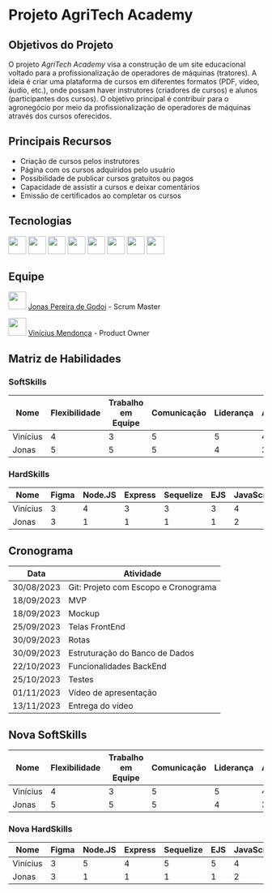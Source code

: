 # Projeto AgriTech Academy

## Objetivos do Projeto

O projeto *AgriTech Academy* visa a construção de um site educacional voltado para a profissionalização de operadores de máquinas (tratores). A ideia é criar uma plataforma de cursos em diferentes formatos (PDF, vídeo, áudio, etc.), onde possam haver instrutores (criadores de cursos) e alunos (participantes dos cursos). O objetivo principal é contribuir para o agronegócio por meio da profissionalização de operadores de máquinas através dos cursos oferecidos.

## Principais Recursos

- Criação de cursos pelos instrutores
- Página com os cursos adquiridos pelo usuário
- Possibilidade de publicar cursos gratuitos ou pagos
- Capacidade de assistir a cursos e deixar comentários
- Emissão de certificados ao completar os cursos


## Tecnologias
<div>
  <img src="https://img.freepik.com/icones-gratis/html5_318-903450.jpg?w=2000" height="35px">
  <img src="https://upload.wikimedia.org/wikipedia/commons/thumb/6/62/CSS3_logo.svg/2048px-CSS3_logo.svg.png" height="35px">
 
  <img src="https://upload.wikimedia.org/wikipedia/commons/thumb/6/6a/JavaScript-logo.png/640px-JavaScript-logo.png" height="35px">

  <img src="https://github.com/AgriTechAcademyPI/Documentos/assets/94076366/6dbeb906-dce0-4a63-a1eb-d10eab67240a" height="35px">

  <img src="https://getbootstrap.com/docs/5.2/assets/brand/bootstrap-logo-shadow.png" height="35px">

  <img src="[https://getbootstrap.com/docs/5.2/assets/brand/bootstrap-logo-shadow.png](https://cdn.icon-icons.com/icons2/2699/PNG/512/mysql_logo_icon_169941.png)" height="35px">

  <img src="https://upload.wikimedia.org/wikipedia/commons/thumb/9/9a/Visual_Studio_Code_1.35_icon.svg/2048px-Visual_Studio_Code_1.35_icon.svg.png" height="35px">
   
  <img src="https://upload.wikimedia.org/wikipedia/commons/thumb/3/33/Figma-logo.svg/1667px-Figma-logo.svg.png" height="35px">
</div>


## Equipe

<img src="https://avatars.githubusercontent.com/u/128511053?v=4" height="35px"> [Jonas Pereira de Godoi](https://github.com/TonhoJonas) - Scrum Master

<img src="https://avatars.githubusercontent.com/u/94076366?v=4" height="35px"> [Vinícius Mendonça](https://github.com/ViniciusMendonca12) - Product Owner


## Matriz de Habilidades

### SoftSkills

| Nome      | Flexibilidade | Trabalho em Equipe | Comunicação | Liderança | Autonomia | Relacionamento Interpessoal | Motivação |
|-----------|---------------|--------------------|-------------|-----------|-----------|----------------------------|-----------|
| Vinícius  | 4             | 3                  | 5           | 5         | 4         | 5                          | 4         |
| Jonas     | 5             | 5                  | 5           | 4         | 3         | 5                          | 4         |

### HardSkills

| Nome      | Figma | Node.JS | Express | Sequelize | EJS | JavaScript | HTML | CSS | MYSQL | BOOTSTRAP |
|-----------|-------|---------|---------|-----------|-----|------------|------|-----|-------|-----------|
| Vinícius  | 3     | 4       | 3       | 3         | 3   | 4          | 4    | 4   | 4     | 3         |
| Jonas     | 3     | 1       | 1       | 1         | 1   | 2          | 4    | 3   | 5     | 4         |

## Cronograma

| Data       | Atividade                             |
|------------|---------------------------------------|
| 30/08/2023 | Git: Projeto com Escopo e Cronograma |
| 18/09/2023 | MVP                                   |
| 18/09/2023 | Mockup                                |
| 25/09/2023 | Telas FrontEnd                        |
| 30/09/2023 | Rotas                                 |
| 30/09/2023 | Estruturação do Banco de Dados        |
| 22/10/2023 | Funcionalidades BackEnd               |
| 25/10/2023 | Testes                                |
| 01/11/2023 | Vídeo de apresentação                |
| 13/11/2023 | Entrega do vídeo                      |


## Nova SoftSkills

| Nome      | Flexibilidade | Trabalho em Equipe | Comunicação | Liderança | Autonomia | Relacionamento Interpessoal | Motivação |
|-----------|---------------|--------------------|-------------|-----------|-----------|----------------------------|-----------|
| Vinícius  | 4             | 3                  | 5           | 5         | 4         | 5                          | 5         |
| Jonas     | 5             | 5                  | 5           | 4         | 3         | 5                          | 4         |

### Nova HardSkills

| Nome      | Figma | Node.JS | Express | Sequelize | EJS | JavaScript | HTML | CSS | MYSQL | BOOTSTRAP |
|-----------|-------|---------|---------|-----------|-----|------------|------|-----|-------|-----------|
| Vinícius  | 3     | 5       | 4       | 5         | 5   | 4          | 4    | 4   | 4     | 3         |
| Jonas     | 3     | 1       | 1       | 1         | 1   | 2          | 4    | 3   | 5     | 4         |
